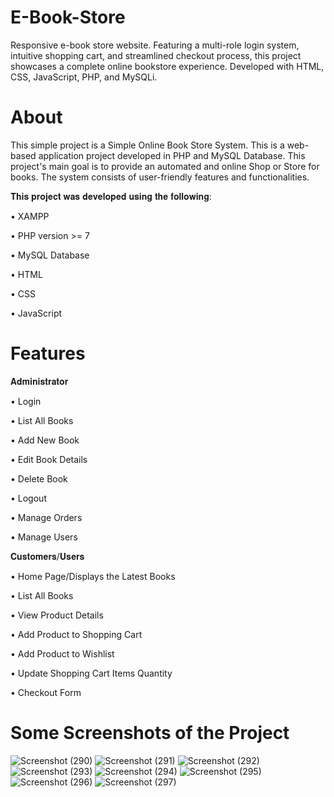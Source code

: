 # E-Book-Store
Responsive e-book store website. Featuring a multi-role login system, intuitive shopping cart, and streamlined checkout process, this project showcases a complete online bookstore experience. Developed with HTML, CSS, JavaScript, PHP, and MySQLi.

# About
This simple project is a Simple Online Book Store System. This is a web-based application project developed in PHP and MySQL Database. This project's main goal is to provide an automated and online Shop or Store for books.
The system consists of user-friendly features and functionalities.



𝐓𝐡𝐢𝐬 𝐩𝐫𝐨𝐣𝐞𝐜𝐭 𝐰𝐚𝐬 𝐝𝐞𝐯𝐞𝐥𝐨𝐩𝐞𝐝 𝐮𝐬𝐢𝐧𝐠 𝐭𝐡𝐞 𝐟𝐨𝐥𝐥𝐨𝐰𝐢𝐧𝐠:

• XAMPP

• PHP version >= 7

• MySQL Database

• HTML

• CSS

• JavaScript


# Features

𝐀𝐝𝐦𝐢𝐧𝐢𝐬𝐭𝐫𝐚𝐭𝐨𝐫

• Login

• List All Books

• Add New Book

• Edit Book Details

• Delete Book

• Logout

• Manage Orders

• Manage Users

𝐂𝐮𝐬𝐭𝐨𝐦𝐞𝐫𝐬/𝐔𝐬𝐞𝐫𝐬

• Home Page/Displays the Latest Books

• List All Books

• View Product Details

• Add Product to Shopping Cart

• Add Product to Wishlist

• Update Shopping Cart Items Quantity

• Checkout Form


# Some Screenshots of the Project
![Screenshot (290)](https://github.com/VaibhavMali001/E-Book-Store/assets/139566561/ae258831-cf35-46a9-a925-f8a1909ab673)
![Screenshot (291)](https://github.com/VaibhavMali001/E-Book-Store/assets/139566561/431ef637-3560-4649-a173-475f027eea3d)
![Screenshot (292)](https://github.com/VaibhavMali001/E-Book-Store/assets/139566561/a2353685-e1dd-48c7-ae53-5df90689c884)
![Screenshot (293)](https://github.com/VaibhavMali001/E-Book-Store/assets/139566561/26e87970-81be-473e-88e0-d17316a1a8fc)
![Screenshot (294)](https://github.com/VaibhavMali001/E-Book-Store/assets/139566561/59ff50ff-29c2-4171-99d1-cc9e382882a8)
![Screenshot (295)](https://github.com/VaibhavMali001/E-Book-Store/assets/139566561/cc462913-5d8b-4339-8e78-b099e30833e8)
![Screenshot (296)](https://github.com/VaibhavMali001/E-Book-Store/assets/139566561/1ccc85e2-e49f-4fde-9dfa-011470692557)
![Screenshot (297)](https://github.com/VaibhavMali001/E-Book-Store/assets/139566561/439e41f3-5e27-4ffe-9a64-153a647f7232)


